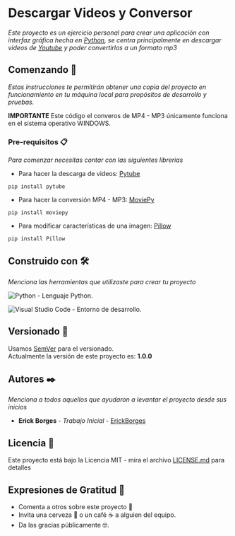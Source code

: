 # Descargar Videos y Conversor

_Este proyecto es un ejercicio personal para crear una aplicación con interfaz gráfica hecha en [Python](https://www.python.org), se centra principalmente en descargar videos de [Youtube](https://www.youtube.com) y poder convertirlos a un formato mp3_

## Comenzando 🚀

_Estas instrucciones te permitirán obtener una copia del proyecto en funcionamiento en tu máquina local para propósitos de desarrollo y pruebas._

**IMPORTANTE**
Este código el converos de MP4 - MP3 únicamente funciona en el sistema operativo WINDOWS.  

### Pre-requisitos 📋

_Para comenzar necesitas contar con las siguientes librerias_

*  Para hacer la descarga de videos: [Pytube](https://pytube.io/en/latest/)
```
pip install pytube
```

* Para hacer la conversión MP4 - MP3: [MoviePy](https://pypi.org/project/moviepy/)
```
pip install moviepy
```

* Para modificar características de una imagen: [Pillow](https://pillow.readthedocs.io/en/latest/)
```
pip install Pillow
```

## Construido con 🛠️

_Menciona las herramientas que utilizaste para crear tu proyecto_

![Python](https://img.shields.io/badge/python-3670A0?style=for-the-badge&logo=python&logoColor=ffdd54) - Lenguaje Python.

![Visual Studio Code](https://img.shields.io/badge/Visual%20Studio%20Code-0078d7.svg?style=for-the-badge&logo=visual-studio-code&logoColor=white) - Entorno de desarrollo.

## Versionado 📌

Usamos [SemVer](http://semver.org/) para el versionado.   
Actualmente la versión de este proyecto es: **1.0.0**

## Autores ✒️
_Menciona a todos aquellos que ayudaron a levantar el proyecto desde sus inicios_

* **Erick Borges** - *Trabajo Inicial* - [ErickBorges](https://github.com/ErickBorgesGalindo)

## Licencia  📄
Este proyecto está bajo la Licencia MIT - mira el archivo [LICENSE.md](LICENSE.md) para detalles

## Expresiones de Gratitud 🎁

* Comenta a otros sobre este proyecto 📢
* Invita una cerveza 🍺 o un café ☕ a alguien del equipo. 
* Da las gracias públicamente 🤓.
